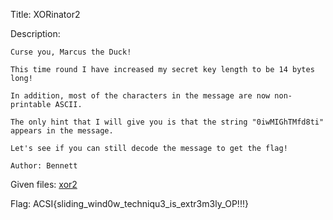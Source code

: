 Title: XORinator2

Description:
```
Curse you, Marcus the Duck!

This time round I have increased my secret key length to be 14 bytes long!

In addition, most of the characters in the message are now non-printable ASCII.

The only hint that I will give you is that the string "0iwMIGhTMfd8ti" appears in the message.

Let's see if you can still decode the message to get the flag!

Author: Bennett
```

Given files: [xor2](https://github.com/Coder-Here/HACK-AC-2022-CTF/blob/main/Crypto/XORinator%202/xor2 "xor2")


Flag: ACSI{sliding_wind0w_techniqu3_is_extr3m3ly_OP!!!}
